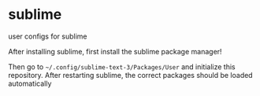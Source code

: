# sublime
user configs for sublime

After installing sublime, first install the sublime package manager!

Then go to `~/.config/sublime-text-3/Packages/User` and initialize this repository. After restarting sublime, the correct packages should be loaded automatically
